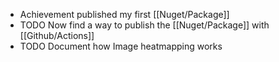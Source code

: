 - Achievement published my first [[Nuget/Package]]
- TODO Now find a way to publish the [[Nuget/Package]] with [[Github/Actions]]
- TODO Document how Image heatmapping works
